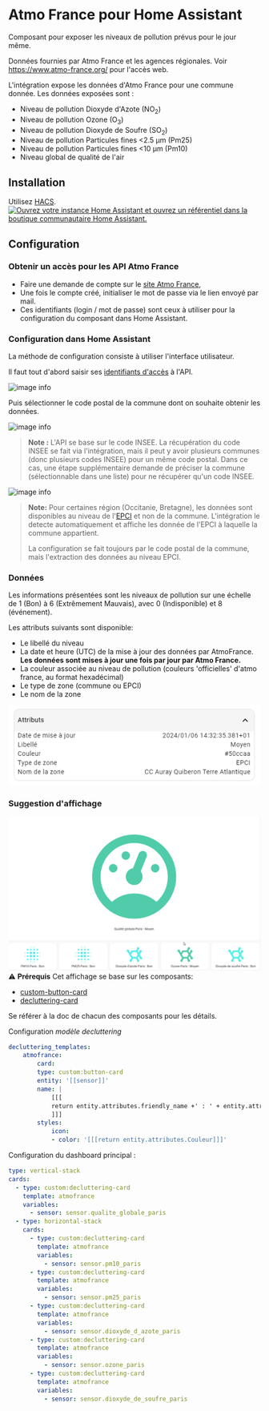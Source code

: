 # Atmo France pour Home Assistant

Composant pour exposer les niveaux de pollution prévus pour le jour même.

Données fournies par Atmo France et les agences régionales.
Voir https://www.atmo-france.org/ pour l'accès web.

L'intégration expose les données d'Atmo France pour une commune donnée.
Les données exposées sont :
- Niveau de pollution Dioxyde d'Azote (NO<sub>2</sub>)
- Niveau de pollution Ozone (O<sub>3</sub>)
- Niveau de pollution Dioxyde de Soufre (SO<sub>2</sub>)
- Niveau de pollution Particules fines <2.5 µm (Pm25)
- Niveau de pollution Particules fines <10 µm (Pm10)
- Niveau global de qualité de l'air

## Installation

Utilisez [HACS](https://hacs.xyz/).
[![Ouvrez votre instance Home Assistant et ouvrez un référentiel dans la boutique communautaire Home Assistant.](https://my.home-assistant.io/badges/hacs_repository.svg)](https://my.home-assistant.io/redirect/hacs_repository/?owner=sebcaps&repository=atmofrance&category=integration)

## Configuration

### Obtenir un accès pour les API Atmo France

- Faire une demande de compte sur le [site Atmo France](https://admindata.atmo-france.org/inscription-api),
- Une fois le compte créé, initialiser le mot de passe via le lien envoyé par mail.
- Ces identifiants (login / mot de passe) sont ceux à utiliser pour la configuration du composant dans Home Assistant.

### Configuration dans Home Assistant

La méthode de configuration consiste à utiliser l'interface utilisateur.

Il faut tout d'abord saisir ses [identifiants d'accès](#obtenir-un-accès-pour-les-api-atmo-france) à l'API.

![image info](/img/authent.png)

Puis sélectionner le code postal de la commune dont on souhaite obtenir les données.

![image info](/img/location.png)
>**Note :**
>L'API se base sur le code INSEE. La récupération du code INSEE se fait via l'intégration, mais il peut y avoir plusieurs communes (donc plusieurs codes INSEE) pour un même code postal. Dans ce cas, une étape supplémentaire demande de préciser la commune (sélectionnable dans une liste) pour ne récupérer qu'un code INSEE.

![image info](/img/multiloc.png)


>**Note:**
> Pour certaines région (Occitanie, Bretagne), les données sont disponibles au niveau de l'[EPCI](https://www.insee.fr/fr/metadonnees/definition/c1160#:~:text=Les%20%C3%A9tablissements%20publics%20de%20coop%C3%A9ration,%C3%A0%20celles%20de%20collectivit%C3%A9s%20locales) et non de la commune.
> L'intégration le detecte automatiquement et affiche les donnée de l'EPCI à laquelle la commune appartient.
>
> La configuration se fait toujours par le code postal de la commune, mais l'extraction des données au niveau EPCI.

### Données

Les informations présentées sont les niveaux de pollution sur une échelle de 1 (Bon) à 6 (Extrêmement Mauvais), avec 0 (Indisponible) et 8 (événement).

Les attributs suivants sont disponible:
- Le libellé du niveau
- La date et heure (UTC) de la mise à jour des données par AtmoFrance. **Les données sont mises à jour une fois par jour par Atmo France.**
- La couleur associée au niveau de pollution (couleurs 'officielles' d'atmo france, au format hexadécimal)
- Le type de zone (commune ou EPCI)
- Le nom de la zone

![image info](/img/attributs.png)

### Suggestion d'affichage


![Dashboard](img/dashboard.png)
:warning: **Prérequis** Cet affichage se base sur les composants:
 - [custom-button-card](https://github.com/custom-cards)
 - [decluttering-card](https://github.com/custom-cards/decluttering-card)

Se référer à la doc de chacun des composants pour les détails.


Configuration *modèle decluttering*
```  yaml
decluttering_templates:
    atmofrance:
        card:
        type: custom:button-card
        entity: '[[sensor]]'
        name: |
            [[[
            return entity.attributes.friendly_name +' : ' + entity.attributes.Libellé
            ]]]
        styles:
            icon:
            - color: '[[[return entity.attributes.Couleur]]]'
```

Configuration du dashboard principal :
``` yaml
type: vertical-stack
cards:
  - type: custom:decluttering-card
    template: atmofrance
    variables:
      - sensor: sensor.qualite_globale_paris
  - type: horizontal-stack
    cards:
      - type: custom:decluttering-card
        template: atmofrance
        variables:
          - sensor: sensor.pm10_paris
      - type: custom:decluttering-card
        template: atmofrance
        variables:
          - sensor: sensor.pm25_paris
      - type: custom:decluttering-card
        template: atmofrance
        variables:
          - sensor: sensor.dioxyde_d_azote_paris
      - type: custom:decluttering-card
        template: atmofrance
        variables:
          - sensor: sensor.ozone_paris
      - type: custom:decluttering-card
        template: atmofrance
        variables:
          - sensor: sensor.dioxyde_de_soufre_paris
```